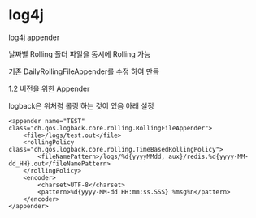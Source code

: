# log4j
log4j appender 

날짜별 Rolling 폴더 파일을 동시에 Rolling 가능


<appender name="TEST"
		class="kr.co.killers.log4j.appender.DailyRollingFolderAndFileAppender">
		<param name="file" value="test.log" />
		<param name="DatePattern" value="'.'yyyy-MM-dd-HH-mm" />
		<param name="folderDatePattern" value="yyyyMMdd" />
		<param name="filePath" value="/Users/sanaes/logs" />
		<param name="Append" value="true" />
		<layout class="org.apache.log4j.PatternLayout">
			<param name="ConversionPattern" value="%d %-5p %c{1} - %m%n" />
		</layout>
	</appender>
	
기존 DailyRollingFileAppender를 수정 하여 만듬 

1.2 버전을 위한 Appender 

logback은 위처럼 롤링 하는 것이 있음 아래 설정


	<appender name="TEST" class="ch.qos.logback.core.rolling.RollingFileAppender">
		<file>/logs/test.out</file>
		<rollingPolicy class="ch.qos.logback.core.rolling.TimeBasedRollingPolicy">
			<fileNamePattern>/logs/%d{yyyyMMdd, aux}/redis.%d{yyyy-MM-dd_HH}.out</fileNamePattern>
		</rollingPolicy>
		<encoder>
			<charset>UTF-8</charset>
			<pattern>%d{yyyy-MM-dd HH:mm:ss.SSS} %msg%n</pattern>
		</encoder>
	</appender>
	
	
	
